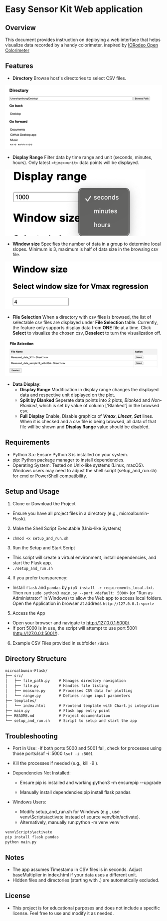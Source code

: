# Easy Sensor Kit Web application

## Overview
This document provides instruction on deploying a web interface that helps visualize data recorded by a handy colorimeter, inspired by [IORodeo Open Colorimeter](https://iorodeo.com/products/open-colorimeter) 

## Features

* **Directory** Browse host's directories to select CSV files.

![](/images/browse.png)

* **Display Range** Filter data by time range and unit (seconds, minutes, hours). Only latest `<time><unit>` data points will be displayed.

![](/images/displayrange.png)

* **Window size** Specifies the number of data in a group to determine local slopes. Minimum is 3, maximum is half of data size in the browsing csv file.

![](/images/window.png)

* **File Selection** When a directory with csv files is browsed, the list of selectable csv files are displayed under **File Selection** table. Currently, the feature only supports display data from **ONE** file at a time. Click **Select** to visualize the chosen csv, **Deselect** to turn the visualization off.

![](/images/fileselection.png)

* **Data Display**:
	- **Display Range** Modification in display range changes the displayed data and respective unit displayed on the plot. 
	- **Split by Blanked** Seperate data points into 2 plots, *Blanked* and *Non-Blanked*, which is set by value of column ['Blanked'] in the browsed csv. [](/images/blank.png)
	- **Full Display** Enable, Disable graphics of ***Vmax***, ***Linear***, ***Sat*** lines. When it is checked and a csv file is being browsed, all data of that file will be shown and **Display Range** value should be disabled.

## Requirements

* Python 3.x: Ensure Python 3 is installed on your system.
* pip: Python package manager to install dependencies.
* Operating System: Tested on Unix-like systems (Linux, macOS). Windows users may need to adjust the shell script (setup_and_run.sh) for cmd or PowerShell compatibility.

## Setup and Usage
1. Clone or Download the Project
* Ensure you have all project files in a directory (e.g., microalbumin-Flask).
2. Make the Shell Script Executable (Unix-like Systems)
* `chmod +x setup_and_run.sh`

3. Run the Setup and Start Script
* This script will create a virtual environment, install dependencies, and start the Flask app.
* `./setup_and_run.sh` 

4. If you prefer transparency:
* Install `flask` and `pandas` by `pip3 install -r requirements_local.txt`. Then run `sudo python3 main.py --port <default: 5000>` (or "Run as Administrator" in Windows) to allow the Web app to access local folders. Open the Application in browser at address `http://127.0.0.1:<port>`

5. Access the App

* Open your browser and navigate to http://127.0.0.1:5000/.
* If port 5000 is in use, the script will attempt to use port 5001 (http://127.0.0.1:5001/).

6. Example CSV Files provided in subfolder `/data`

## Directory Structure
```
microalbumin-Flask/
├── src/
│   ├── file_path.py    # Manages directory navigation
│   ├── file.py         # Handles file listing
│   ├── measure.py      # Processes CSV data for plotting
│   └── range.py        # Defines range input parameters
├── templates/
│   └── index.html      # Frontend template with Chart.js integration
├── main.py             # Flask app entry point
├── README.md           # Project documentation
└── setup_and_run.sh    # Script to setup and start the app
```

## Troubleshooting

* Port in Use:
	-If both ports 5000 and 5001 fail, check for processes using those ports:lsof -i :5000 `lsof -i :5001`

* Kill the processes if needed (e.g., kill -9 <PID>).


* Dependencies Not Installed:
	- Ensure pip is installed and working:python3 -m ensurepip --upgrade


	- Manually install dependencies:pip install flask pandas

* Windows Users:
	- Modify setup_and_run.sh for Windows (e.g., use venv\Scripts\activate instead of source venv/bin/activate).
	- Alternatively, manually run:python -m venv venv
```
venv\Scripts\activate
pip install flask pandas
python main.py
```

## Notes

* The app assumes Timestamp in CSV files is in seconds. Adjust baseMultiplier in index.html if your data uses a different unit.
* Hidden files and directories (starting with .) are automatically excluded.

## License
* This project is for educational purposes and does not include a specific license. Feel free to use and modify it as needed.
